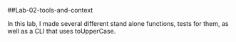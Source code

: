 ##Lab-02-tools-and-context  

In this lab, I made several different stand alone functions, tests for them, as well as a CLI that uses toUpperCase.
